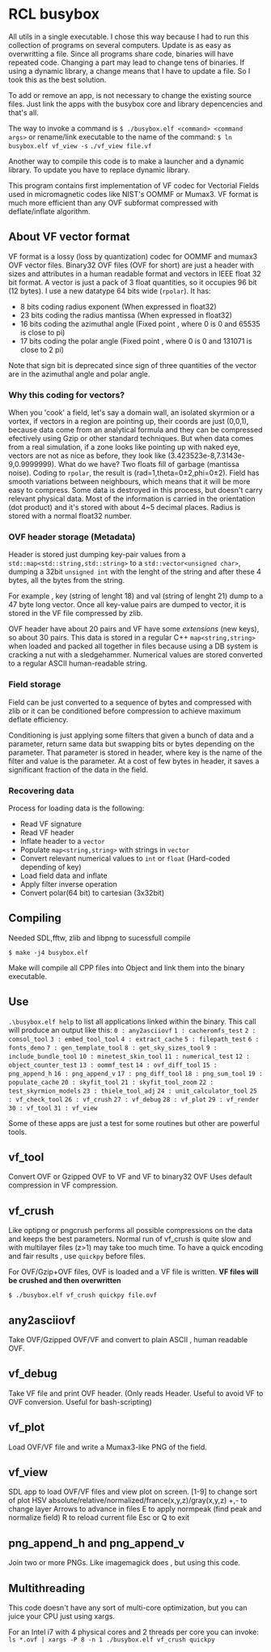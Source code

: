 # RCL busybox
All utils in a single executable.
I chose this way because I had to run this collection of programs on several computers. Update is as easy as overwritting a file. Since all programs share code, binaries will have repeated code. Changing a part may lead to change tens of binaries.
If using a dynamic library, a change means that I have to update a file. So I took this as the best solution.

To add or remove an app, is not necessary to change the existing source files. Just link the apps with the busybox core and library depencencies and that's all.

The way to invoke a command is `$ ./busybox.elf <command> <command args>`
or rename/link executable to the name of the command:
`$ ln busybox.elf vf_view -s`
`./vf_view file.vf`

Another way to compile this code is to make a launcher and a dynamic library. To update you have to replace dynamic library.

This program contains first implementation of VF codec for Vectorial Fields used in micromagnetic codes like NIST's OOMMF or Mumax3.
VF format is much more efficient than any OVF subformat compressed with deflate/inflate algorithm.

## About VF vector format

VF format is a lossy (loss by quantization) codec for OOMMF and mumax3 OVF vector files.
Binary32 OVF files (OVF for short) are just a header with sizes and attributes in  a human readable format and vectors in IEEE float 32 bit format.
A vector is just a pack of 3 float quantities, so it occupies 96 bit (12 bytes).
I use a new datatype 64 bits wide (`rpolar`). 
It has:
* 8 bits coding radius exponent (When expressed in float32)
* 23 bits coding the radius mantissa (When expressed in float32)
* 16 bits coding the azimuthal angle (Fixed point , where 0 is 0 and 65535 is close to pi)
* 17 bits coding the polar angle (Fixed point , where 0 is 0 and 131071 is close to 2 pi)

Note that sign bit is deprecated since sign of three quantities of the vector are in the azimuthal angle and polar angle.

### Why this coding for vectors?

When you 'cook' a field, let's say a domain wall, an isolated skyrmion or a vortex, if vectors in a region are pointing up, their coords are just (0,0,1), because data come from an analytical formula and they can be compressed efectively using Gzip or other standard techniques. But when data comes from a real simulation, if a zone looks like pointing up with naked eye, vectors are not as nice as before, they look like (3.423523e-8,7.3143e-9,0.9999999). What do we have? Two floats fill of garbage (mantissa noise). Coding to `rpolar`, the result is (rad=1,theta=0±2,phi=0±2). Field has smooth variations between neighbours, which means that it will be more easy to compress.
Some data is destroyed in this process, but doesn't carry relevant physical data. Most of the information is carried in the orientation (dot product) and it's stored with about 4~5 decimal places. Radius is stored with a normal float32 number.

### OVF header storage (Metadata)

Header is stored just dumping key-pair values from a `std::map<std::string,std::string>` to a `std::vector<unsigned char>`, dumping a 32bit `unsigned int` with the lenght of the string and after these 4 bytes, all the bytes from the string.

For example , key (string of lenght 18) and val (string of lenght 21) dump to a 47 byte long vector.
Once all key-value pairs are dumped to vector, it is stored in the VF file compressed by zlib.

OVF header have about 20 pairs and VF have some _extensions_ (new keys), so about 30 pairs.
This data is stored in a regular C++ `map<string,string>` when loaded and packed all together in files because using a DB system is cracking a nut with a sledgehammer.
Numerical values are stored converted to a regular ASCII human-readable string. 

### Field storage 

Field can be just converted to a sequence of bytes and compressed with zlib or it can be conditioned before compression to achieve maximum deflate efficiency.

Conditioning is just applying some filters that given a bunch of data and a parameter, return same data but swapping bits or bytes depending on the parameter. That parameter is stored in header, where key is the name of the filter and value is the parameter. At a cost of few bytes in header, it saves a significant fraction of the data in the field.

### Recovering data

Process for loading data is the following:

* Read VF signature
* Read VF header
* Inflate header to a `vector`
* Populate `map<string,string>` with strings in `vector`
* Convert relevant numerical values to `int` or `float` (Hard-coded depending of key)
* Load field data and inflate
* Apply filter inverse operation
* Convert polar(64 bit) to cartesian (3x32bit)

## Compiling 

Needed SDL,fftw, zlib and libpng to sucessfull compile

`$ make -j4 busybox.elf`

Make will compile all CPP files into Object and link them into the binary executable.

## Use

`.\busybox.elf help` to list all applications linked within the binary.
This call will produce an output like this:
`0 : any2asciiovf`
`1 : cacheromfs_test`
`2 : comsol_tool`
`3 : embed_tool_tool`
`4 : extract_cache`
`5 : filepath_test`
`6 : fonts_demo`
`7 : gen_template_tool`
`8 : get_sky_sizes_tool`
`9 : include_bundle_tool`
`10 : minetest_skin_tool`
`11 : numerical_test`
`12 : object_counter_test`
`13 : oommf_test`
`14 : ovf_diff_tool`
`15 : png_append_h`
`16 : png_append_v`
`17 : png_diff_tool`
`18 : png_sum_tool`
`19 : populate_cache`
`20 : skyfit_tool`
`21 : skyfit_tool_zoom`
`22 : test_skyrmion_models`
`23 : thiele_tool_adj`
`24 : unit_calculator_tool`
`25 : vf_check_tool`
`26 : vf_crush`
`27 : vf_debug`
`28 : vf_plot`
`29 : vf_render`
`30 : vf_tool`
`31 : vf_view`

Some of these apps are just a test for some routines but other are powerful tools.

## vf_tool

Convert OVF or Gzipped OVF to VF and VF to binary32 OVF
Uses default compression in VF compression.

## vf_crush

Like optipng or pngcrush performs all possible compressions on the data and keeps the best parameters.
Normal run of vf_crush is quite slow and with multilayer files (z>1) may take too much time.
To have a quick encoding and fair results , use `quickpy` before files. 

For OVF/Gzip+OVF  files, OVF is loaded and a VF file is written.
**VF files will be crushed and then overwritten** 

`$ ./busybox.elf vf_crush quickpy file.ovf`

## any2asciiovf 

Take OVF/Gzipped OVF/VF and convert to plain ASCII , human readable OVF.

## vf_debug

Take VF file and print OVF header. (Only reads Header. Useful to avoid VF to OVF conversion. Useful for bash-scripting)

## vf_plot

Load OVF/VF file and write a Mumax3-like PNG of the field.

## vf_view

SDL app to load OVF/VF files and view plot on screen.
[1-9] to change sort of plot HSV absolute/relative/normalized/france(x,y,z)/gray(x,y,z)
+,- to change layer
Arrows to advance in files
E to apply normpeak (find peak and normalize field)
R to reload current file
Esc or Q to exit

## png_append_h and png_append_v

Join two or more PNGs. Like imagemagick does , but using this code.

## Multithreading

This code doesn't have any sort of multi-core optimization, but you can juice your CPU just using xargs.

For an Intel i7 with 4 physical cores and 2 threads per core you can invoke:
`ls *.ovf | xargs -P 8 -n 1 ./busybox.elf vf_crush quickpy`
